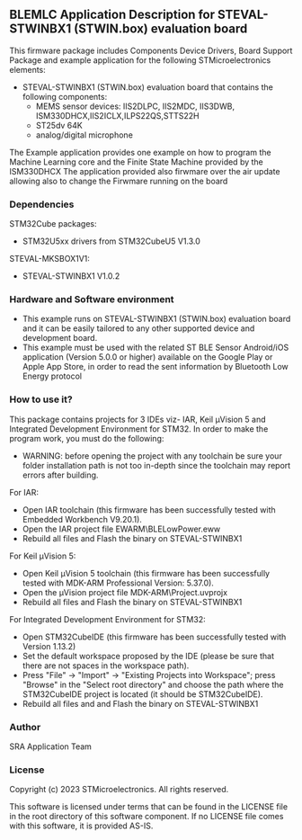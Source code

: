 ## <b>BLEMLC Application Description for STEVAL-STWINBX1 (STWIN.box) evaluation board</b>

This firmware package includes Components Device Drivers, Board Support Package and example application for the following STMicroelectronics elements:

  - STEVAL-STWINBX1 (STWIN.box) evaluation board that contains the following components:
      - MEMS sensor devices: IIS2DLPC, IIS2MDC, IIS3DWB, ISM330DHCX,IIS2ICLX,ILPS22QS,STTS22H
	  - ST25dv 64K
      - analog/digital microphone 
 
The Example application provides one example on how to program the Machine Learning core and the Finite State Machine provided by the ISM330DHCX
The application provided also firwmare over the air update allowing also to change the Firwmare running on the board

### <b>Dependencies</b>

STM32Cube packages:

  - STM32U5xx drivers from STM32CubeU5 V1.3.0
  
STEVAL-MKSBOX1V1:

  - STEVAL-STWINBX1 V1.0.2
  
### <b>Hardware and Software environment</b>

- This example runs on STEVAL-STWINBX1 (STWIN.box) evaluation board and it can be easily tailored to any other supported device and development board.
- This example must be used with the related ST BLE Sensor Android/iOS application (Version 5.0.0 or higher) available on the Google Play or Apple App Store, in order to read the sent information by Bluetooth Low Energy protocol
	
### <b>How to use it?</b>

This package contains projects for 3 IDEs viz- IAR, Keil µVision 5 and Integrated Development Environment for STM32.
In order to make the  program work, you must do the following:

 - WARNING: before opening the project with any toolchain be sure your folder
   installation path is not too in-depth since the toolchain may report errors
   after building.

For IAR:

 - Open IAR toolchain (this firmware has been successfully tested with Embedded Workbench V9.20.1).
 - Open the IAR project file EWARM\BLELowPower.eww
 - Rebuild all files and Flash the binary on STEVAL-STWINBX1

For Keil µVision 5:

 - Open Keil µVision 5 toolchain (this firmware has been successfully tested with MDK-ARM Professional Version: 5.37.0).
 - Open the µVision project file MDK-ARM\Project.uvprojx
 - Rebuild all files and Flash the binary on STEVAL-STWINBX1
		
For Integrated Development Environment for STM32:

 - Open STM32CubeIDE (this firmware has been successfully tested with Version 1.13.2)
 - Set the default workspace proposed by the IDE (please be sure that there are not spaces in the workspace path).
 - Press "File" -> "Import" -> "Existing Projects into Workspace"; press "Browse" in the "Select root directory" and choose the path where the STM32CubeIDE project is located (it should be STM32CubeIDE\).
 - Rebuild all files and and Flash the binary on STEVAL-STWINBX1
   
### <b>Author</b>

SRA Application Team

### <b>License</b>

Copyright (c) 2023 STMicroelectronics.
All rights reserved.

This software is licensed under terms that can be found in the LICENSE file
in the root directory of this software component.
If no LICENSE file comes with this software, it is provided AS-IS.
